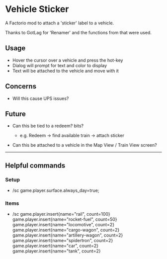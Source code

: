 # Vehicle Sticker

A Factorio mod to attach a 'sticker' label to a vehicle.

Thanks to GotLag for 'Renamer' and the functions from that were used.

## Usage

* Hover the cursor over a vehicle and press the hot-key
* Dialog will prompt for text and color to display
* Text will be attached to the vehicle and move with it

## Concerns

* Will this cause UPS issues?

## Future

* Can this be tied to a redeem? bits?
  * e.g. Redeem -> find available train -> attach sticker

* Can this be attached to a vehicle in the Map View / Train View screen?

--------------------------------------------------------------------------------

## Helpful commands

### Setup

* /sc game.player.surface.always_day=true;

### Items

* /sc game.player.insert{name="rail",            count=100}
      game.player.insert{name="rocket-fuel",     count=50}
      game.player.insert{name="locomotive",      count=2}
      game.player.insert{name="cargo-wagon",     count=2}
      game.player.insert{name="artillery-wagon", count=2}
      game.player.insert{name="spidertron",      count=2}
      game.player.insert{name="car",             count=2}
      game.player.insert{name="tank",            count=2}

